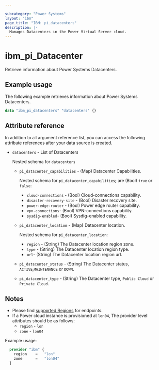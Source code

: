 ```yaml
---

subcategory: "Power Systems"
layout: "ibm"
page_title: "IBM: pi_datacenters"
description: |-
  Manages Datacenters in the Power Virtual Server cloud.
---
```


# ibm_pi_Datacenter

Retrieve information about Power Systems Datacenters.

## Example usage

The following example retrieves information about Power Systems Datacenters.

```terraform
data "ibm_pi_datacenters" "datacenters" {}
```
  
## Attribute reference

In addition to all argument reference list, you can access the following attribute references after your data source is created.

- `datacenters` - List of Datacenters

  Nested schema for `datacenters`
  - `pi_datacenter_capabilities` - (Map) Datacenter Capabilities.

    Nested schema for `pi_datacenter_capabilities`; are (Bool) `true` or `false`:
    - `cloud-connections` - (Bool) Cloud-connections capability.
    - `disaster-recovery-site` - (Bool) Disaster recovery site.
    - `power-edge-router` - (Bool) Power edge router capability.
    - `vpn-connections`- (Bool) VPN-connections capability.
    - `sysdig-enabled`- (Bool) Sysdig-enabled capability.

  - `pi_datacenter_location` - (Map) Datacenter location.

    Nested schema for `pi_datacenter_location`:
    - `region` - (String) The Datacenter location region zone.
    - `type` - (String) The Datacenter location region type.
    - `url`- (String) The Datacenter location region url.
  - `pi_datacenter_status` - (String) The Datacenter status, `ACTIVE`,`MAINTENANCE` or `DOWN`.
  - `pi_datacenter_type` - (String) The Datacenter type, `Public Cloud` or `Private Cloud`.

## Notes

- Please find [supported Regions](https://cloud.ibm.com/apidocs/power-cloud#endpoint) for endpoints.
- If a Power cloud instance is provisioned at `lon04`, The provider level attributes should be as follows:
  - `region` - `lon`
  - `zone` - `lon04`

Example usage:

  ```terraform
    provider "ibm" {
      region    =   "lon"
      zone      =   "lon04"
    }
  ```
